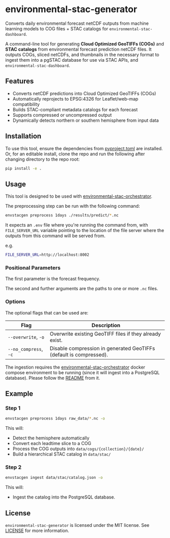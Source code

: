 # environmental-stac-generator

Converts daily environmental forecast netCDF outputs from machine learning models to COG files + STAC catalogs for `environmental-stac-dashboard`.

A command-line tool for generating **Cloud Optimized GeoTIFFs (COGs)** and **STAC catalogs** from environmental forecast prediction netCDF files. It outputs COGs, sliced netCDFs, and thumbnails in the necessary format to ingest them into a pgSTAC database for use via STAC APIs, and `environmental-stac-dashboard`.

## Features

- Converts netCDF predictions into Cloud Optimized GeoTIFFs (COGs)
- Automatically reprojects to EPSG:4326 for Leaflet/web-map compatibility
- Builds STAC-compliant metadata catalogs for each forecast
- Supports compressed or uncompressed output
- Dynamically detects northern or southern hemisphere from input data

## Installation

To use this tool, ensure the dependencies from [pyproject.toml](pyproject.toml) are installed. Or, for an editable install, clone the repo and run the following after changing directory to the repo root:

```bash
pip install -e .
```

## Usage

This tool is designed to be used with [environmental-stac-orchestrator](https://github.com/environmental-forecasting/environmental-stac-orchestrator).

The preprocessing step can be run with the following command:

```bash
envstacgen preprocess 1days ./results/predict/*.nc
```

It expects an `.env` file where you're running the command from, with `FILE_SERVER_URL` variable pointing to the location of the file server where the outputs from this command will be served from.

e.g.

```bash
FILE_SERVER_URL=http://localhost:8002
```

### Positional Parameters

The first parameter is the forecast frequency.

The second and further arguments are the paths to one or more `.nc` files.

### Options

The optional flags that can be used are:

| Flag                  | Description                                                            |
| --------------------- | ---------------------------------------------------------------------- |
| `--overwrite`, `-o`   | Overwrite existing GeoTIFF files if they already exist.                |
| `--no_compress`, `-c` | Disable compression in generated GeoTIFFs (default is compressed).     |

The ingestion requires the [environmental-stac-orchestrator](https://github.com/environmental-forecasting/environmental-stac-orchestrator) docker compose environment to be running (since it will ingest into a PostgreSQL database). Please follow the [README](https://github.com/environmental-forecasting/environmental-stac-orchestrator/blob/main/README.md) from it.

## Example

### Step 1

```bash
envstacgen preprocess 1days raw_data/*.nc -o
```

This will:
* Detect the hemisphere automatically
* Convert each leadtime slice to a COG
* Process the COG outputs into `data/cogs/{collection}/{date}/`
* Build a hierarchical STAC catalog in `data/stac/`

### Step 2

```bash
envstacgen ingest data/stac/catalog.json -o
```

This will:
* Ingest the catalog into the PostgreSQL database.

## License

`environmental-stac-generator` is licensed under the MIT license. See [LICENSE](https://github.com/environmental-forecasting/environmental-stac-generator/blob/main/LICENSE) for more information.
